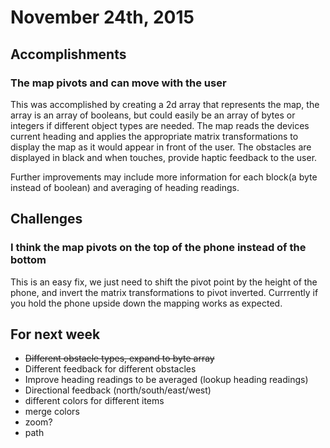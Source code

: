 
# November 24th, 2015

## Accomplishments

### The map pivots and can move with the user 

This was accomplished by creating a 2d array that represents the map, the array is an array of booleans, but could easily be an array of bytes or integers if different object types are needed. The map reads the devices current heading and applies the appropriate matrix transformations to display the map as it would appear in front of the user. The obstacles are displayed in black and when touches, provide haptic feedback to the user. 

Further improvements may include more information for each block(a byte instead of boolean) and averaging of heading readings.

## Challenges

### I think the map pivots on the top of the phone instead of the bottom

This is an easy fix, we just need to shift the pivot point by the height of the phone, and invert the matrix transformations to pivot inverted. Currrently if you hold the phone upside down the mapping works as expected. 

## For next week

* ~~Different obstacle types, expand to byte array~~
* Different feedback for different obstacles
* Improve heading readings to be averaged (lookup heading readings)
* Directional feedback (north/south/east/west)
* different colors for different items
* merge colors
* zoom?
* path


